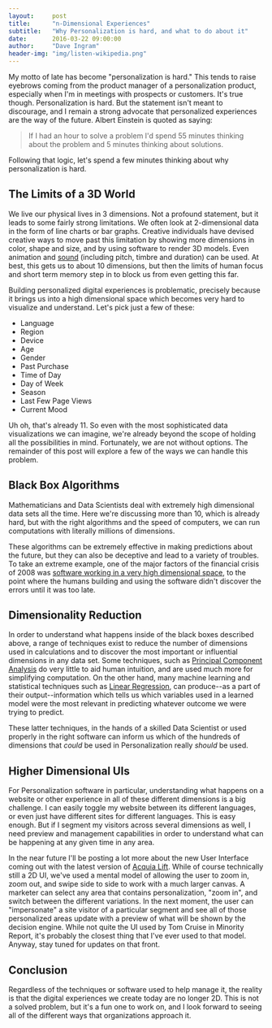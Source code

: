 ```yaml
---
layout:     post
title:      "n-Dimensional Experiences"
subtitle:   "Why Personalization is hard, and what to do about it"
date:       2016-03-22 09:00:00
author:     "Dave Ingram"
header-img: "img/listen-wikipedia.png"
---
```


My motto of late has become "personalization is hard." This tends to raise eyebrows coming from the product manager of a personalization product, especially when I'm in meetings with prospects or customers. It's true though. Personalization is hard. But the statement isn't meant to discourage, and I remain a strong advocate that personalized experiences are the way of the future. Albert Einstein is quoted as saying:

> If I had an hour to solve a problem I'd spend 55 minutes thinking about the problem and 5 minutes thinking about solutions.

Following that logic, let's spend a few minutes thinking about why personalization is hard.

## The Limits of a 3D World
We live our physical lives in 3 dimensions. Not a profound statement, but it leads to some fairly strong limitations. We often look at 2-dimensional data in the form of line charts or bar graphs. Creative individuals have devised creative ways to move past this limitation by showing more dimensions in color, shape and size, and by using software to render 3D models. Even animation and [sound](http://listen.hatnote.com/) (including pitch, timbre and duration) can be used. At best, this gets us to about 10 dimensions, but then the limits of human focus and short term memory step in to block us from even getting this far.

Building personalized digital experiences is problematic, precisely because it brings us into a high dimensional space which becomes very hard to visualize and understand. Let's pick just a few of these:
- Language
- Region
- Device
- Age
- Gender
- Past Purchase
- Time of Day
- Day of Week
- Season
- Last Few Page Views
- Current Mood

Uh oh, that's already 11. So even with the most sophisticated data visualizations we can imagine, we're already beyond the scope of holding all the possibilities in mind. Fortunately, we are not without options. The remainder of this post will explore a few of the ways we can handle this problem.

## Black Box Algorithms
Mathematicians and Data Scientists deal with extremely high dimensional data sets all the time. Here we're discussing more than 10, which is already hard, but with the right algorithms and the speed of computers, we can run computations with literally millions of dimensions.

These algorithms can be extremely effective in making predictions about the future, but they can also be deceptive and lead to a variety of troubles. To take an extreme example, one of the major factors of the financial crisis of 2008 was [software working in a very high dimensional space](http://www.theguardian.com/technology/2008/oct/16/computing-software-financial-crisis), to the point where the humans building and using the software didn't discover the errors until it was too late.

## Dimensionality Reduction
In order to understand what happens inside of the black boxes described above, a range of techniques exist to reduce the number of dimensions used in calculations and to discover the most important or influential dimensions in any data set. Some techniques, such as [Principal Component Analysis](https://en.wikipedia.org/wiki/Principal_component_analysis) do very little to aid human intuition, and are used much more for simplifying computation. On the other hand, many machine learning and statistical techniques such as [Linear Regression](https://en.wikipedia.org/wiki/Linear_regression), can produce--as a part of their output--information which tells us which variables used in a learned model were the most relevant in predicting whatever outcome we were trying to predict.

These latter techniques, in the hands of a skilled Data Scientist or used properly in the right software can inform us which of the hundreds of dimensions that _could_ be used in Personalization really _should_ be used.

## Higher Dimensional UIs
For Personalization software in particular, understanding what happens on a website or other experience in all of these different dimensions is a big challenge. I can easily toggle my website between its different languages, or even just have different sites for different languages. This is easy enough. But if I segment my visitors across several dimensions as well, I need preview and management capabilities in order to understand what can be happening at any given time in any area.

In the near future I'll be posting a lot more about the new User Interface coming out with the latest version of [Acquia Lift](www.acquia.com/Acquia-Lift). While of course technically still a 2D UI, we've used a mental model of allowing the user to zoom in, zoom out, and swipe side to side to work with a much larger canvas. A marketer can select any area that contains personalization, "zoom in", and switch between the different variations. In the next moment, the user can "impersonate" a site visitor of a particular segment and see all of those personalized areas update with a preview of what will be shown by the decision engine. While not quite the UI used by Tom Cruise in Minority Report, it's probably the closest thing that I've ever used to that model. Anyway, stay tuned for updates on that front.

## Conclusion
Regardless of the techniques or software used to help manage it, the reality is that the digital experiences we create today are no longer 2D. This is not a solved problem, but it's a fun one to work on, and I look forward to seeing all of the different ways that organizations approach it.
